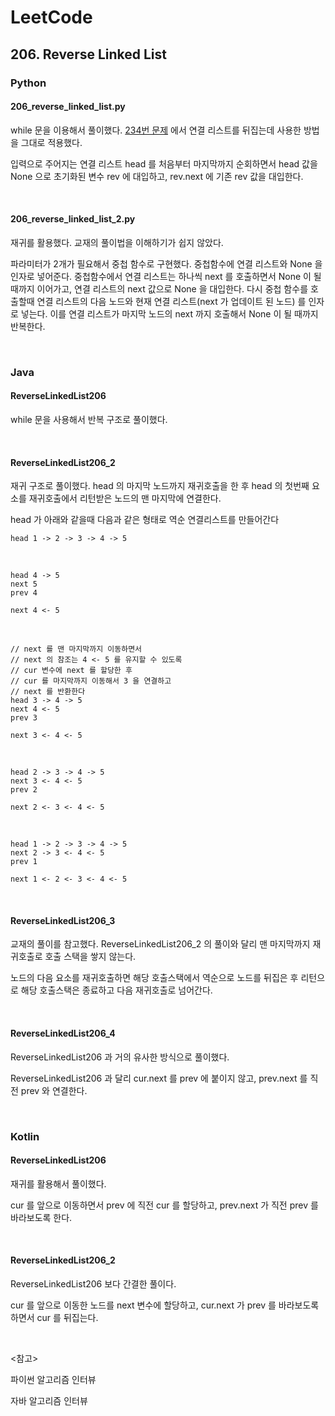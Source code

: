 # LeetCode

## 206. Reverse Linked List

### Python

#### 206_reverse_linked_list.py

while 문을 이용해서 풀이했다. [234번 문제](https://leetcode.com/problems/palindrome-linked-list/) 에서 연결 리스트를 뒤집는데 사용한 방법을 그대로 적용했다.

입력으로 주어지는 연결 리스트 head 를 처음부터 마지막까지 순회하면서 head 값을 None 으로 초기화된 변수 rev 에 대입하고, rev.next 에 기존 rev 값을 대입한다.

<br>

#### 206_reverse_linked_list_2.py

재귀를 활용했다. 교재의 풀이법을 이해하기가 쉽지 않았다.

파라미터가 2개가 필요해서 중첩 함수로 구현했다. 중첩함수에 연결 리스트와 None 을 인자로 넣어준다. 중첩함수에서 연결 리스트는 하나씩 next 를 호출하면서 None 이 될때까지 이어가고, 연결 리스트의 next 값으로 None 을 대입한다. 다시 중첩 함수를 호출할때 연결 리스트의 다음 노드와 현재 연결 리스트(next 가 업데이트 된 노드) 를 인자로 넣는다. 이를 연결 리스트가 마지막 노드의 next 까지 호출해서 None 이 될 때까지 반복한다.

<br>

### Java

#### ReverseLinkedList206

while 문을 사용해서 반복 구조로 풀이했다.

<br>

#### ReverseLinkedList206_2

재귀 구조로 풀이했다. head 의 마지막 노드까지 재귀호출을 한 후 head 의 첫번째 요소를 재귀호출에서 리턴받은 노드의 맨 마지막에 연결한다.

head 가 아래와 같을때 다음과 같은 형태로 역순 연결리스트를 만들어간다

```
head 1 -> 2 -> 3 -> 4 -> 5
```

<br>

```
head 4 -> 5
next 5
prev 4

next 4 <- 5
```

<br>

```
// next 를 맨 마지막까지 이동하면서 
// next 의 참조는 4 <- 5 를 유지할 수 있도록
// cur 변수에 next 를 할당한 후
// cur 를 마지막까지 이동해서 3 을 연결하고
// next 를 반환한다
head 3 -> 4 -> 5
next 4 <- 5
prev 3

next 3 <- 4 <- 5
```

<br>

```
head 2 -> 3 -> 4 -> 5
next 3 <- 4 <- 5
prev 2

next 2 <- 3 <- 4 <- 5
```

<br>

```
head 1 -> 2 -> 3 -> 4 -> 5
next 2 -> 3 <- 4 <- 5
prev 1

next 1 <- 2 <- 3 <- 4 <- 5
```

<br>

#### ReverseLinkedList206_3

교재의 풀이를 참고했다. ReverseLinkedList206_2 의 풀이와 달리 맨 마지막까지 재귀호출로 호출 스택을 쌓지 않는다.

노드의 다음 요소를 재귀호출하면 해당 호출스택에서 역순으로 노드를 뒤집은 후 리턴으로 해당 호출스택은 종료하고 다음 재귀호출로 넘어간다.

<br>

#### ReverseLinkedList206_4

ReverseLinkedList206 과 거의 유사한 방식으로 풀이했다.

ReverseLinkedList206 과 달리 cur.next 를 prev 에 붙이지 않고, prev.next 를 직전 prev 와 연결한다.

<br>

### Kotlin

#### ReverseLinkedList206

재귀를 활용해서 풀이했다.

cur 를 앞으로 이동하면서 prev 에 직전 cur 를 할당하고, prev.next 가 직전 prev 를 바라보도록 한다.

<br>

#### ReverseLinkedList206_2

ReverseLinkedList206 보다 간결한 풀이다.

cur 를 앞으로 이동한 노드를 next 변수에 할당하고, cur.next 가 prev 를 바라보도록 하면서 cur 를 뒤집는다.

<br>

<참고>

파이썬 알고리즘 인터뷰

자바 알고리즘 인터뷰